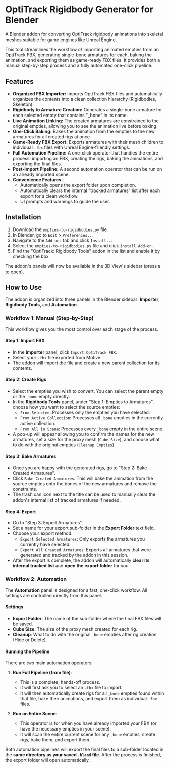 # OptiTrack Rigidbody Generator for Blender

A Blender addon for converting OptiTrack rigidbody animations into skeletal meshes suitable for game engines like Unreal Engine.

This tool streamlines the workflow of importing animated empties from an OptiTrack FBX, generating single-bone armatures for each, baking the animation, and exporting them as game-ready FBX files. It provides both a manual step-by-step process and a fully automated one-click pipeline.

## Features

* **Organized FBX Importer:** Imports OptiTrack FBX files and automatically organizes the contents into a clean collection hierarchy (Rigidbodies, Skeleton).
* **Rigidbody to Armature Creation:** Generates a single-bone armature for each selected empty that contains "_bone" in its name.
* **Live Animation Linking:** The created armatures are constrained to the original empties, allowing you to see the animation live before baking.
* **One-Click Baking:** Bakes the animation from the empties to the new armatures for all created rigs at once.
* **Game-Ready FBX Export:** Exports armatures with their mesh children to individual `.fbx` files with Unreal Engine-friendly settings.
* **Full Automation Pipeline:** A one-click operator that handles the entire process: importing an FBX, creating the rigs, baking the animations, and exporting the final files.
* **Post-Import Pipeline:** A second automation operator that can be run on an already imported scene.
* **Convenience Features:**
    * Automatically opens the export folder upon completion.
    * Automatically clears the internal "tracked armatures" list after each export for a clean workflow.
    * UI prompts and warnings to guide the user.

## Installation

1.  Download the `empties-to-rigidbodies.py` file.
2.  In Blender, go to `Edit` > `Preferences...`
3.  Navigate to the `Add-ons` tab and click `Install...`
4.  Select the `empties-to-rigidbodies.py` file and click `Install Add-on`.
5.  Find the "OptiTrack: Rigidbody Tools" addon in the list and enable it by checking the box.

The addon's panels will now be available in the 3D View's sidebar (press `N` to open).

## How to Use

The addon is organized into three panels in the Blender sidebar: **Importer**, **Rigidbody Tools**, and **Automation**.

### Workflow 1: Manual (Step-by-Step)

This workflow gives you the most control over each stage of the process.

#### Step 1: Import FBX
* In the **Importer** panel, click `Import OptiTrack FBX`.
* Select your `.fbx` file exported from Motive.
* The addon will import the file and create a new parent collection for its contents.

#### Step 2: Create Rigs
* Select the empties you wish to convert. You can select the parent empty or the `_bone` empty directly.
* In the **Rigidbody Tools** panel, under "Step 1: Empties to Armatures", choose how you want to select the source empties:
    * `From Selected`: Processes only the empties you have selected.
    * `From Active Collection`: Processes all `_bone` empties in the currently active collection.
    * `From All in Scene`: Processes every `_bone` empty in the entire scene.
* A pop-up will appear allowing you to confirm the names for the new armatures, set a size for the proxy mesh (`Cube Size`), and choose what to do with the original empties (`Cleanup Empties`).

#### Step 3: Bake Armatures
* Once you are happy with the generated rigs, go to "Step 2: Bake Created Armatures".
* Click `Bake Created Armatures`. This will bake the animation from the source empties onto the bones of the new armatures and remove the constraints.
* The trash can icon next to the title can be used to manually clear the addon's internal list of tracked armatures if needed.

#### Step 4: Export
* Go to "Step 3: Export Armatures".
* Set a name for your export sub-folder in the **Export Folder** text field.
* Choose your export method:
    * `Export Selected Armatures`: Only exports the armatures you currently have selected.
    * `Export All Created Armatures`: Exports all armatures that were generated and tracked by the addon in this session.
* After the export is complete, the addon will automatically **clear its internal tracked list** and **open the export folder** for you.

### Workflow 2: Automation

The **Automation** panel is designed for a fast, one-click workflow. All settings are controlled directly from this panel.

#### Settings
* **Export Folder**: The name of the sub-folder where the final FBX files will be saved.
* **Cube Size**: The size of the proxy mesh created for each rig.
* **Cleanup**: What to do with the original `_bone` empties after rig creation (Hide or Delete).

#### Running the Pipeline
There are two main automation operators:

1.  **Run Full Pipeline (from file)**:
    * This is a complete, hands-off process.
    * It will first ask you to select an `.fbx` file to import.
    * It will then automatically create rigs for all `_bone` empties found within that file, bake their animations, and export them as individual `.fbx` files.

2.  **Run on Entire Scene**:
    * This operator is for when you have already imported your FBX (or have the necessary empties in your scene).
    * It will scan the entire current scene for any `_bone` empties, create rigs, bake them, and export them.

Both automation pipelines will export the final files to a sub-folder located in the **same directory as your saved `.blend` file**. After the process is finished, the export folder will open automatically.
